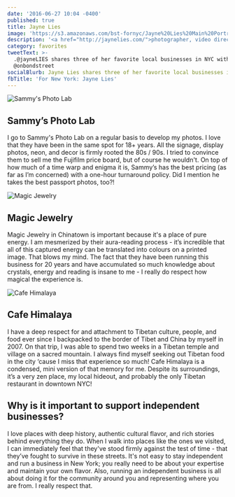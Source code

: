 ```yaml
---
date: '2016-06-27 10:04 -0400'
published: true
title: Jayne Lies
image: 'https://s3.amazonaws.com/bst-fornyc/Jayne%20Lies%20Main%20Portrait.jpg'
description: '<a href="http://jaynelies.com/">photographer, video director, artist</a>'
category: favorites
tweetText: >-
  .@jayneLIES shares three of her favorite local businesses in NYC with
  @onbondstreet
socialBlurb: Jayne Lies shares three of her favorite local businesses in NYC.
fbTitle: 'For New York: Jayne Lies'
---
```

![Sammy's Photo Lab](https://s3.amazonaws.com/bst-fornyc/Jayne%20Lies%20Sammy's%20Photo%20Lab.jpg)
## Sammy’s Photo Lab

I go to Sammy's Photo Lab on a regular basis to develop my photos. I love that they have been in the same spot for 18+ years. All the signage, display photos, neon, and decor is firmly rooted the 80s / 90s. I tried to convince them to sell me the Fujifilm price board, but of course he wouldn't. On top of how much of a time warp and enigma it is, Sammy’s has the best pricing (as far as I’m concerned) with a one-hour turnaround policy. Did I mention he takes the best passport photos, too?!

![Magic Jewelry](https://s3.amazonaws.com/bst-fornyc/Jayne%20Lies%20Magic%20Jewelry.jpg)
## Magic Jewelry

Magic Jewelry in Chinatown is important because it's a place of pure energy. I am mesmerized by their aura-reading process - it’s incredible that all of this captured energy can be translated into colours on a printed image. That blows my mind. The fact that they have been running this business for 20 years and have accumulated so much knowledge about crystals, energy and reading is insane to me - I really do respect how magical the experience is.

![Cafe Himalaya](https://s3.amazonaws.com/bst-fornyc/Jayne%20Lies%20Cafe%20Himalaya.jpg)
## Cafe Himalaya

I have a deep respect for and attachment to Tibetan culture, people, and food ever since I backpacked to the border of Tibet and China by myself in 2007. On that trip, I was able to spend two weeks in a Tibetan temple and village on a sacred mountain. I always find myself seeking out Tibetan food in the city ‘cause I miss that experience so much! Cafe Himalaya is a condensed, mini version of that memory for me. Despite its surroundings, it’s a very zen place, my local hideout, and probably the only Tibetan restaurant in downtown NYC!

## Why is it important to support independent businesses?

I love places with deep history, authentic cultural flavor, and rich stories behind everything they do. When I walk into places like the ones we visited, I can immediately feel that they've stood firmly against the test of time - that they’ve fought to survive in these streets. It's not easy to stay independent and run a business in New York; you really need to be about your expertise and maintain your own flavor. Also, running an independent business is all about doing it for the community around you and representing where you are from. I really respect that.
